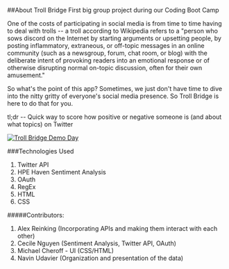 ##About Troll Bridge
First big group project during our Coding Boot Camp 

One of the costs of participating in social media is from time to time having to deal with trolls -- a troll according to Wikipedia refers to a "person who sows discord on the Internet by starting arguments or upsetting people, by posting inflammatory, extraneous, or off-topic messages in an online community (such as a newsgroup, forum, chat room, or blog) with the deliberate intent of provoking readers into an emotional response or of otherwise disrupting normal on-topic discussion, often for their own amusement."

So what's the point of this app? Sometimes, we just don't have time to dive into the nitty gritty of everyone's social media presence. So Troll Bridge is here to do that for you.

tl;dr -- Quick way to score how positive or negative someone is (and about what topics) on Twitter

[![Troll Bridge Demo Day](/assets/images/trollbridge-demo.png)](https://www.youtube.com/watch?v=FV_uQTiQXr8)

###Technologies Used
1. Twitter API
2. HPE Haven Sentiment Analysis
3. OAuth
4. RegEx
5. HTML
6. CSS

#####Contributors:
1. Alex Reinking (Incorporating APIs and making them interact with each other)
2. Cecile Nguyen (Sentiment Analysis, Twitter API, OAuth)
3. Michael Cheroff - UI (CSS/HTML)
4. Navin Udavier (Organization and presentation of the data)
